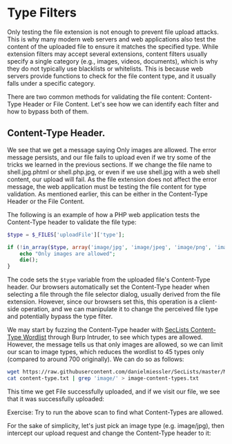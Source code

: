 # Type Filters
Only testing the file extension is not enough to prevent file upload attacks.
This is why many modern web servers and web applications also test the content of the uploaded file to ensure it matches the specified type. While extension filters may accept several extensions, content
filters usually specify a single category (e.g., images, videos, documents), which is why they do not typically use blacklists or whitelists. This is because web servers provide functions to check for 
the file content type, and it usually falls under a specific category.

There are two common methods for validating the file content: Content-Type Header or File Content. Let's see how we can identify each filter and how to bypass both of them.

## Content-Type Header.
We see that we get a message saying Only images are allowed. The error message persists, and our file fails to upload even if we try some of the tricks we learned in the previous sections. 
If we change the file name to shell.jpg.phtml or shell.php.jpg, or even if we use shell.jpg with a web shell content, our upload will fail. As the file extension does not affect the error message, 
the web application must be testing the file content for type validation. As mentioned earlier, this can be either in the Content-Type Header or the File Content.

The following is an example of how a PHP web application tests the Content-Type header to validate the file type:


```php
$type = $_FILES['uploadFile']['type'];

if (!in_array($type, array('image/jpg', 'image/jpeg', 'image/png', 'image/gif'))) {
    echo "Only images are allowed";
    die();
}
```

The code sets the `$type` variable from the uploaded file's Content-Type header. Our browsers automatically set the Content-Type header when selecting a file through the file selector dialog,
usually derived from the file extension. However, since our browsers set this, this operation is a client-side operation, and we can manipulate it to change the perceived file type and potentially 
bypass the type filter.

We may start by fuzzing the Content-Type header with [SecLists Content-Type Wordlist](https://github.com/danielmiessler/SecLists/blob/master/Miscellaneous/Web/content-type.txt) through Burp Intruder,
to see which types are allowed. However, the message tells us that only images are allowed, so we can limit our scan to image types, which reduces the wordlist to 45 types only 
(compared to around 700 originally). We can do so as follows:

```bash
wget https://raw.githubusercontent.com/danielmiessler/SecLists/master/Miscellaneous/web/content-type.txt
cat content-type.txt | grep 'image/' > image-content-types.txt
```







This time we get File successfully uploaded, and if we visit our file, we see that it was successfully uploaded: 











Exercise: Try to run the above scan to find what Content-Types are allowed.

For the sake of simplicity, let's just pick an image type (e.g. image/jpg), then intercept our upload request and change the Content-Type header to it: 


